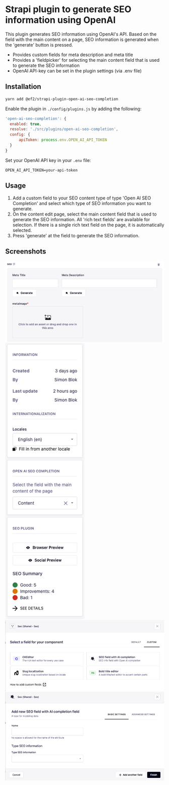 # Strapi plugin to generate SEO information using OpenAI

This plugin generates SEO information using OpenAI's API.
Based on the field with the main content on a page, SEO information is
generated when the 'generate' button is pressed.

- Provides custom fields for meta description and meta title
- Provides a 'fieldpicker' for selecting the main content field that is used to generate the SEO information
- OpenAI API-key can be set in the plugin settings (via .env file)

## Installation

```bash
yarn add @ef2/strapi-plugin-open-ai-seo-completion
```

Enable the plugin in `./config/plugins.js` by adding the following:

```js
'open-ai-seo-completion': {
  enabled: true,
  resolve: './src/plugins/open-ai-seo-completion',
  config: {
      apiToken: process.env.OPEN_AI_API_TOKEN
  }
}
```

Set your OpenAI API key in your `.env` file:

```dotenv
OPEN_AI_API_TOKEN=your-api-token
```

## Usage

1. Add a custom field to your SEO content type of type 'Open AI SEO Completion' and select which type of SEO information
   you want to generate.
2. On the content edit page, select the main content field that is used to generate the SEO information. All 'rich text
   fields' are available for selection. If there is a single rich text field on the page, it is automatically selected.
3. Press 'generate' at the field to generate the SEO information.

## Screenshots

![Custom field](./screenshots/content-seo-custom-fields.png "Custom field")
![Content field picker](./screenshots/content-seo-content-field-picker.png "Content field picker")
![Custom field in content type editor](./screenshots/content-type-editor-custom-fields.png "Custom field in content type editor")
![Custom field in content type editor 2](./screenshots/content-type-editor-custom-fields-2.png "Custom field in content type editor 2")

